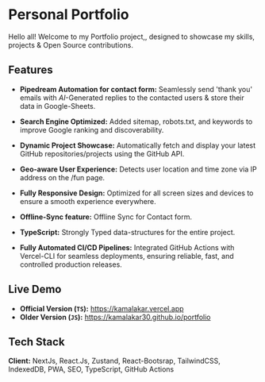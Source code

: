 # Personal Portfolio

Hello all! Welcome to my Portfolio project,, designed to showcase my skills, projects & Open Source contributions.

## Features

- **Pipedream Automation for contact form:** Seamlessly send 'thank you' emails with _AI_-Generated replies to the contacted users & store their data in Google-Sheets.

- **Search Engine Optimized:** Added sitemap, robots.txt, and keywords to improve Google ranking and discoverability.

- **Dynamic Project Showcase:** Automatically fetch and display your latest GitHub repositories/projects using the GitHub API.

- **Geo-aware User Experience:** Detects user location and time zone via IP address on the /fun page.

- **Fully Responsive Design:** Optimized for all screen sizes and devices to ensure a smooth experience everywhere.

- **Offline-Sync feature:** Offline Sync for Contact form.

- **TypeScript:** Strongly Typed data-structures for the entire project.

- **Fully Automated CI/CD Pipelines:** Integrated GitHub Actions with Vercel-CLI for seamless deployments, ensuring reliable, fast, and controlled production releases.

## Live Demo

- **Official Version (`TS`):** https://kamalakar.vercel.app
- **Older Version (`JS`):** https://kamalakar30.github.io/portfolio

## Tech Stack

**Client:** NextJs, React.Js, Zustand, React-Bootsrap, TailwindCSS, IndexedDB, PWA, SEO, TypeScript, GitHub Actions

